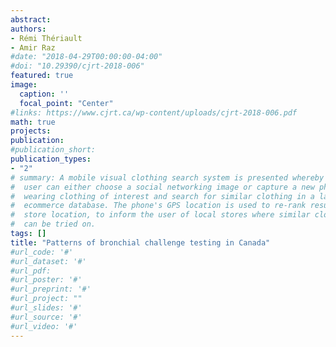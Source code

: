 ```yaml
---
abstract: 
authors:
- Rémi Thériault
- Amir Raz
#date: "2018-04-29T00:00:00-04:00"
#doi: "10.29390/cjrt-2018-006"
featured: true
image:
  caption: ''
  focal_point: "Center"
#links: https://www.cjrt.ca/wp-content/uploads/cjrt-2018-006.pdf
math: true
projects:
publication: 
#publication_short: 
publication_types:
- "2"
# summary: A mobile visual clothing search system is presented whereby a smart phone
#  user can either choose a social networking image or capture a new photo of a person
#  wearing clothing of interest and search for similar clothing in a large cloud-based
#  ecommerce database. The phone's GPS location is used to re-rank results by retail
#  store location, to inform the user of local stores where similar clothing items
#  can be tried on.
tags: []
title: "Patterns of bronchial challenge testing in Canada"
#url_code: '#'
#url_dataset: '#'
#url_pdf: 
#url_poster: '#'
#url_preprint: '#'
#url_project: ""
#url_slides: '#'
#url_source: '#'
#url_video: '#'
---
```


